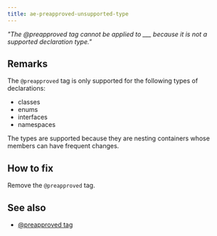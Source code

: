 ```yaml
---
title: ae-preapproved-unsupported-type
---
```


_"The @preapproved tag cannot be applied to \_\_\_ because it is not a supported declaration type."_

## Remarks

The `@preapproved` tag is only supported for the following types of declarations:

- classes
- enums
- interfaces
- namespaces

The types are supported because they are nesting containers whose members can have frequent changes.

## How to fix

Remove the `@preapproved` tag.

## See also

- [@preapproved tag](../tsdoc/tag_preapproved.md)
